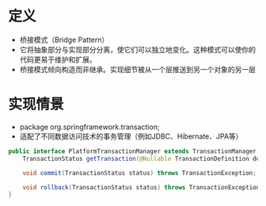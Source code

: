 # 定义
+ 桥接模式（Bridge Pattern）
+ 它将抽象部分与实现部分分离，使它们可以独立地变化。这种模式可以使你的代码更易于维护和扩展。
+ 桥接模式倾向构造而非继承。实现细节被从一个层推送到另一个对象的另一层

# 实现情景
+ package org.springframework.transaction;
+ 适配了不同数据访问技术的事务管理（例如JDBC、Hibernate、JPA等）
```java
public interface PlatformTransactionManager extends TransactionManager {
    TransactionStatus getTransaction(@Nullable TransactionDefinition definition) throws TransactionException;

    void commit(TransactionStatus status) throws TransactionException;

    void rollback(TransactionStatus status) throws TransactionException;
}
```